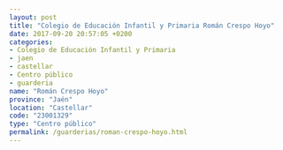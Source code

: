 ```yaml
---
layout: post
title: "Colegio de Educación Infantil y Primaria Román Crespo Hoyo"
date: 2017-09-20 20:57:05 +0200
categories:
- Colegio de Educación Infantil y Primaria
- jaen
- castellar
- Centro público
- guarderia
name: "Román Crespo Hoyo"
province: "Jaén"
location: "Castellar"
code: "23001329"
type: "Centro público"
permalink: /guarderias/roman-crespo-hoyo.html
---
```

